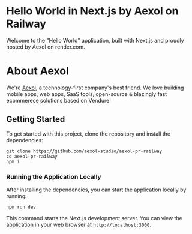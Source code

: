 # Hello World in Next.js by Aexol on Railway

Welcome to the "Hello World" application, built with Next.js and proudly hosted by Aexol on render.com.

# About Aexol

We're [Aexol](https://aexol.com), a technology-first company's best friend. We love building mobile apps, web apps, SaaS tools, open-source & blazingly fast ecommerece solutions based on Vendure!

## Getting Started

To get started with this project, clone the repository and install the dependencies:

```
git clone https://github.com/aexol-studio/aexol-pr-railway
cd aexol-pr-railway
npm i
```

### Running the Application Locally

After installing the dependencies, you can start the application locally by running:

```
npm run dev
```

This command starts the Next.js development server. You can view the application in your web browser at `http://localhost:3000`.
